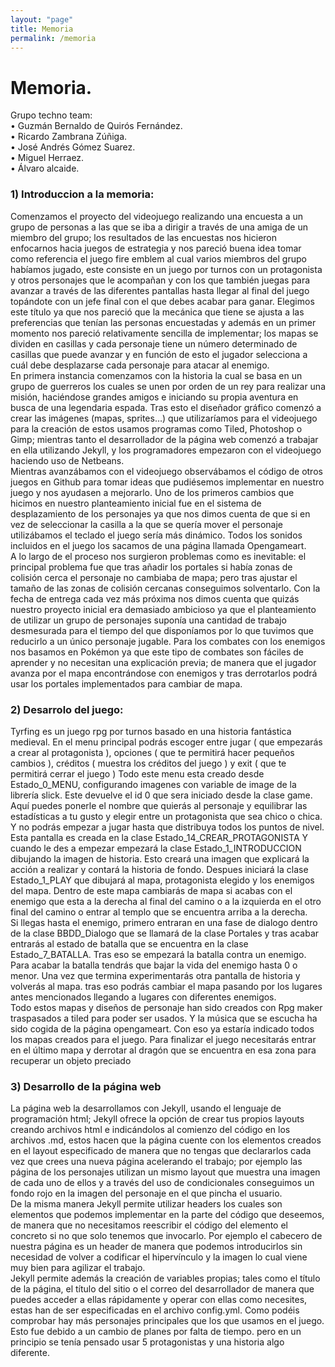 ```yaml
---
layout: "page"
title: Memoria
permalink: /memoria
---
```

<h1>Memoria.</h1>
Grupo techno team:<br>
• Guzmán Bernaldo de Quirós Fernández.<br>
• Ricardo Zambrana Zúñiga.<br>
• José Andrés Gómez Suarez.<br>
• Miguel Herraez.<br>
• Álvaro alcaide.<br>
<h3>1) Introduccion a la memoria:</h3>
Comenzamos el proyecto del videojuego realizando una encuesta a un grupo de personas a las que se
iba a dirigir a través de una amiga de un miembro del grupo; los resultados de las encuestas nos hicieron
enfocarnos hacia juegos de estrategia y nos pareció buena idea tomar como referencia el juego fire
emblem al cual varios miembros del grupo habíamos jugado, este consiste en un juego por turnos con
un protagonista y otros personajes que le acompañan y con los que también juegas para avanzar a
través de las diferentes pantallas hasta llegar al final del juego topándote con un jefe final con el que
debes acabar para ganar. Elegimos este título ya que nos pareció que la mecánica que tiene se ajusta a
las preferencias que tenían las personas encuestadas y además en un primer momento nos pareció
relativamente sencilla de implementar; los mapas se dividen en casillas y cada personaje tiene un
número determinado de casillas que puede avanzar y en función de esto el jugador selecciona a cuál
debe desplazarse cada personaje para atacar al enemigo.<br>
En primera instancia comenzamos con la historia la cual se basa en un grupo de guerreros los cuales se
unen por orden de un rey para realizar una misión, haciéndose grandes amigos e iniciando su propia
aventura en busca de una legendaria espada. Tras esto el diseñador gráfico comenzó a crear las
imágenes (mapas, sprites…) que utilizaríamos para el videojuego para la creación de estos usamos
programas como Tiled, Photoshop o Gimp; mientras tanto el desarrollador de la página web comenzó a
trabajar en ella utilizando Jekyll, y los programadores empezaron con el videojuego haciendo uso de
Netbeans.<br>
Mientras avanzábamos con el videojuego observábamos el código de otros juegos en Github para tomar
ideas que pudiésemos implementar en nuestro juego y nos ayudasen a mejorarlo. Uno de los primeros
cambios que hicimos en nuestro planteamiento inicial fue en el sistema de desplazamiento de los
personajes ya que nos dimos cuenta de que si en vez de seleccionar la casilla a la que se quería mover el
personaje utilizábamos el teclado el juego sería más dinámico. Todos los sonidos incluidos en el juego
los sacamos de una página llamada Opengameart.<br>
A lo largo de el proceso nos surgieron problemas como es inevitable: el principal problema fue que tras
añadir los portales si había zonas de colisión cerca el personaje no cambiaba de mapa; pero tras ajustar
el tamaño de las zonas de colisión cercanas conseguimos solventarlo.
Con la fecha de entrega cada vez más próxima nos dimos cuenta que quizás nuestro proyecto inicial era
demasiado ambicioso ya que el planteamiento de utilizar un grupo de personajes suponía una cantidad
de trabajo desmesurada para el tiempo del que disponíamos por lo que tuvimos que reducirlo a un
único personaje jugable. Para los combates con los enemigos nos basamos en Pokémon ya que este tipo
de combates son fáciles de aprender y no necesitan una explicación previa; de manera que el jugador
avanza por el mapa encontrándose con enemigos y tras derrotarlos podrá usar los portales
implementados para cambiar de mapa.<br>
<h3>2) Desarrolo del juego:</h3>
Tyrfing es un juego rpg por turnos basado en una historia fantástica medieval. En el menu principal
podrás escoger entre jugar ( que empezarás a crear al protagonista ), opciones ( que te permitirá hacer
pequeños cambios ), créditos ( muestra los créditos del juego ) y exit ( que te permitirá cerrar el juego )
Todo este menu esta creado desde Estado_0_MENU, configurando imagenes con variable de image de
la librería slick. Este devuelve el id 0 que sera iniciado desde la clase game.
Aquí puedes ponerle el nombre que quierás al personaje y equilibrar las estadísticas a tu gusto y elegir
entre un protagonista que sea chico o chica. Y no podrás empezar a jugar hasta que distribuya todos los
puntos de nivel.<br>
Esta pantalla es creada en la clase Estado_14_CREAR_PROTAGONISTA Y cuando le des a empezar
empezará la clase Estado_1_INTRODUCCION dibujando la imagen de historia.
Esto creará una imagen que explicará la acción a realizar y contará la historia de fondo. Despues iniciará
la clase Estado_1_PLAY que dibujará al mapa, protagonista elegido y los enemigos del mapa.
Dentro de este mapa cambiarás de mapa si acabas con el enemigo que esta a la derecha al final del
camino o a la izquierda en el otro final del camino o entrar al templo que se encuentra arriba a la
derecha.<br>
Si llegas hasta el enemigo, primero entraran en una fase de dialogo dentro de la clase BBDD_Dialogo
que se llamará de la clase Portales y tras acabar entrarás al estado de batalla que se encuentra en la
clase Estado_7_BATALLA.
Tras eso se empezará la batalla contra un enemigo.
Para acabar la batalla tendrás que bajar la vida del enemigo hasta 0 o menor. Una vez que termina
experimentarás otra pantalla de historia y volverás al mapa.
tras eso podrás cambiar el mapa pasando por los lugares antes mencionados llegando a lugares con
diferentes enemigos.<br>
Todo estos mapas y diseños de personaje han sido creados con Rpg maker traspasados a tiled para
poder ser usados. Y la música que se escucha ha sido cogida de la página opengameart.
Con eso ya estaría indicado todos los mapas creados para el juego. Para finalizar el juego necesitarás
entrar en el último mapa y derrotar al dragón que se encuentra en esa zona para recuperar un objeto
preciado<br>
<h3>3) Desarrollo de la página web</h3>
La página web la desarrollamos con Jekyll, usando el lenguaje de programación html; Jekyll ofrece la
opción de crear tus propios layouts creando archivos html e indicándolos al comienzo del código en los
archivos .md, estos hacen que la página cuente con los elementos creados en el layout especificado de
manera que no tengas que declararlos cada vez que crees una nueva página acelerando el trabajo; por
ejemplo las página de los personajes utilizan un mismo layout que muestra una imagen de cada uno de
ellos y a través del uso de condicionales conseguimos un fondo rojo en la imagen del personaje en el
que pincha el usuario.<br>
De la misma manera Jekyll permite utilizar headers los cuales son elementos que podemos implementar
en la parte del código que deseemos, de manera que no necesitamos reescribir el código del elemento
el concreto si no que solo tenemos que invocarlo. Por ejemplo el cabecero de nuestra página es un
header de manera que podemos introducirlos sin necesidad de volver a codificar el hipervínculo y la
imagen lo cual viene muy bien para agilizar el trabajo.<br>
Jekyll permite además la creación de variables propias; tales como el título de la página, el título del sitio
o el correo del desarrollador de manera que puedes acceder a ellas rápidamente y operar con ellas
como necesites, estas han de ser especificadas en el archivo config.yml.
Como podéis comprobar hay más personajes principales que los que usamos en el juego. Esto fue
debido a un cambio de planes por falta de tiempo. pero en un principio se tenía pensado usar 5
protagonistas y una historia algo diferente.
